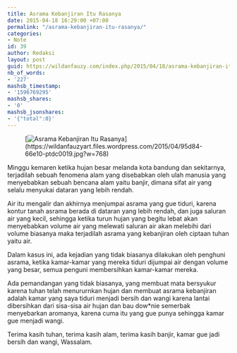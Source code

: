 ```yaml
---
title: Asrama Kebanjiran Itu Rasanya
date: 2015-04-18 16:29:00 +07:00
permalink: "/asrama-kebanjiran-itu-rasanya/"
categories:
- Note
id: 39
author: Redaksi
layout: post
guid: https://wildanfauzy.com/index.php/2015/04/18/asrama-kebanjiran-itu-rasanya/
nb_of_words:
- '227'
mashsb_timestamp:
- '1596769295'
mashsb_shares:
- '0'
mashsb_jsonshares:
- '{"total":0}'
---
```


<figure class="wp-block-image size-large">[<img src="https://wildanfauzyart.files.wordpress.com/2015/04/95d84-66e10-ptdc0019.jpg?w=768" alt="Asrama Kebanjiran Itu Rasanya" title="Asrama Kebanjiran Itu Rasanya" data-recalc-dims="1" />](https://wildanfauzyart.files.wordpress.com/2015/04/95d84-66e10-ptdc0019.jpg?w=768)</figure> 

<p class="has-drop-cap">
  Minggu kemaren ketika hujan besar melanda kota bandung dan sekitarnya, terjadilah sebuah fenomena alam yang disebabkan oleh ulah manusia yang menyebabkan sebuah bencana alam yaitu banjir, dimana sifat air yang selalu menyukai dataran yang lebih rendah.
</p>

Air itu mengalir dan akhirnya menjumpai asrama yang gue tiduri, karena kontur tanah asrama berada di dataran yang lebih rendah, dan juga saluran air yang kecil, sehingga ketika turun hujan yang begitu lebat akan menyebabkan volume air yang melewati saluran air akan melebihi dari volume biasanya maka terjadilah asrama yang kebanjiran oleh ciptaan tuhan yaitu air.

Dalam kasus ini, ada kejadian yang tidak biasanya dilakukan oleh penghuni asrama, ketika kamar-kamar yang mereka tiduri dijumpai air dengan volume yang besar, semua penguni membersihkan kamar-kamar mereka.

Ada pemandangan yang tidak biasanya, yang membuat mata bersyukur karena tuhan telah menururnkan hujan dan membuat asrama kebanjiran adalah kamar yang saya tiduri menjadi bersih dan wangi karena lantai dibersihkan dari sisa-sisa air hujan dan bau dow*nie semerbak menyebarkan aromanya, karena cuma itu yang gue punya sehingga kamar gue menjadi wangi.

Terima kasih tuhan, terima kasih alam, terima kasih banjir, kamar gue jadi bersih dan wangi, Wassalam.